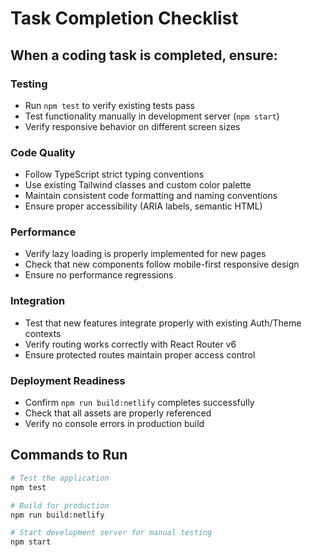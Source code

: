 # Task Completion Checklist

## When a coding task is completed, ensure:

### Testing
- Run `npm test` to verify existing tests pass
- Test functionality manually in development server (`npm start`)
- Verify responsive behavior on different screen sizes

### Code Quality
- Follow TypeScript strict typing conventions
- Use existing Tailwind classes and custom color palette
- Maintain consistent code formatting and naming conventions
- Ensure proper accessibility (ARIA labels, semantic HTML)

### Performance
- Verify lazy loading is properly implemented for new pages
- Check that new components follow mobile-first responsive design
- Ensure no performance regressions

### Integration
- Test that new features integrate properly with existing Auth/Theme contexts
- Verify routing works correctly with React Router v6
- Ensure protected routes maintain proper access control

### Deployment Readiness
- Confirm `npm run build:netlify` completes successfully
- Check that all assets are properly referenced
- Verify no console errors in production build

## Commands to Run
```bash
# Test the application
npm test

# Build for production
npm run build:netlify

# Start development server for manual testing
npm start
```